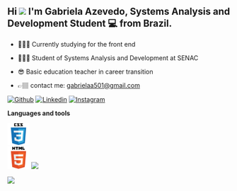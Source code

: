 ## Hi <img src= "https://media0.giphy.com/media/gM5qFksULw54NMWyry/200w.webp?cid=ecf05e47hhtpai6b5prer7b1q7esoco5yiiultqsx6d5haou&rid=200w.webp&ct=s" width="40px">  I'm Gabriela Azevedo, Systems Analysis and Development Student 💻 from Brazil.
- 👩🏽‍💻 Currently studying for the front end  

- 👩🏽‍🎓 Student of Systems Analysis and Development at SENAC  

- 😎 Basic education teacher in career transition

- 👉🏽 contact me: gabrielaa501@gmail.com

[![Github](https://img.shields.io/badge/-Github-000?style=flat&logo=Github&logoColor=white)](https://github.com/GabsAzevedo)
[![Linkedin](https://img.shields.io/badge/-LinkedIn-0073B1?style=flat&logo=Linkedin&logoColor=white)](https://www.linkedin.com/in/gabrielaazevedo26/)
[![Instagram](https://img.shields.io/badge/-Instagram-B13288?style=flat&labelColor=c13584&logo=instagram&logoColor=white)](https://www.instagram.com/gaazevedobi/) 

**Languages and tools**

<code><img width="10%" src="https://raw.githubusercontent.com/devicons/devicon/master/icons/css3/css3-original-wordmark.svg"></code> <code> 
<img width="10%" src="https://raw.githubusercontent.com/devicons/devicon/master/icons/html5/html5-original-wordmark.svg"></code> <code><img width="10%" src="https://www.vectorlogo.zone/logos/javascript/javascript-ar21.svg"></code> 

<code><img width="10%" src="https://www.vectorlogo.zone/logos/git-scm/git-scm-ar21.svg"></code> 
